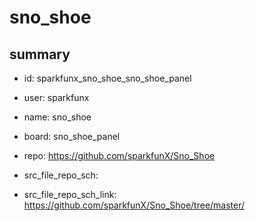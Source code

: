 # sno_shoe
 
## summary 
* id: sparkfunx_sno_shoe_sno_shoe_panel
* user: sparkfunx
* name: sno_shoe
* board: sno_shoe_panel
* repo: https://github.com/sparkfunX/Sno_Shoe



* src_file_repo_sch: 
* src_file_repo_sch_link: https://github.com/sparkfunX/Sno_Shoe/tree/master/




